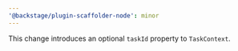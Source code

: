 ```yaml
---
'@backstage/plugin-scaffolder-node': minor
---
```


This change introduces an optional `taskId` property to `TaskContext`.
